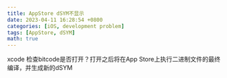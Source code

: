 ```yaml
---
title: AppStore dSYM不显示
date: 2023-04-11 16:28:54 +0800
categories: [iOS, development problem]
tags: [AppStore, dSYM]
math: true
---
```

xcode 检查bitcode是否打开？打开之后将在App Store上执行二进制文件的最终编译，并生成新的dSYM